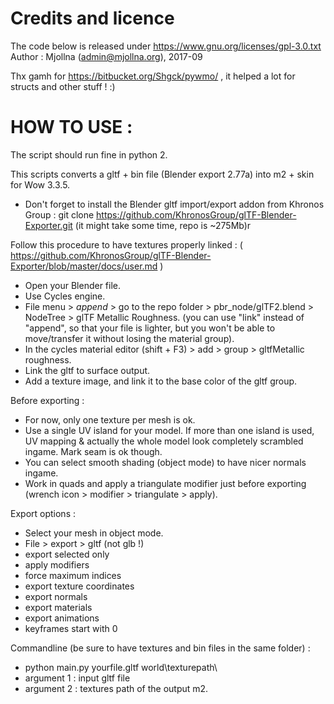 # Credits and licence

The code below is released under https://www.gnu.org/licenses/gpl-3.0.txt
Author : Mjollna (admin@mjollna.org), 2017-09

Thx gamh for https://bitbucket.org/Shgck/pywmo/ , it helped a lot for structs and other stuff ! :)    

# HOW TO USE : 

The script should run fine in python 2. 

This scripts converts a gltf + bin file (Blender export 2.77a) into m2 + skin for Wow 3.3.5. 

- Don't forget to install the Blender gltf import/export addon from Khronos Group : 
git clone https://github.com/KhronosGroup/glTF-Blender-Exporter.git (it might take some time, repo is ~275Mb)r

Follow this procedure to have textures properly linked : ( https://github.com/KhronosGroup/glTF-Blender-Exporter/blob/master/docs/user.md )

- Open your Blender file.
- Use Cycles engine.
- File menu > *append* > go to the repo folder > pbr_node/glTF2.blend > NodeTree > glTF Metallic Roughness.
(you can use "link" instead of "append", so that your file is lighter, but you won't be able to move/transfer it without losing the material group).
- In the cycles material editor (shift + F3) > add > group > gltfMetallic roughness.
- Link the gltf to surface output.
- Add a texture image, and link it to the base color of the gltf group.

Before exporting : 

- For now, only one texture per mesh is ok.
- Use a single UV island for your model. If more than one island is used, UV mapping & actually the whole model look completely scrambled ingame. Mark seam is ok though.
- You can select smooth shading (object mode) to have nicer normals ingame.
- Work in quads and apply a triangulate modifier just before exporting (wrench icon > modifier > triangulate > apply).

Export options : 

- Select your mesh in object mode.
- File > export > gltf (not glb !)
- export selected only
- apply modifiers
- force maximum indices
- export texture coordinates
- export normals
- export materials
- export animations
- keyframes start with 0

Commandline (be sure to have textures and bin files in the same folder) : 

- python main.py yourfile.gltf world\texturepath\
- argument 1 : input gltf file
- argument 2 : textures path of the output m2.